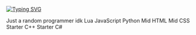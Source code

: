 [![Typing SVG](https://readme-typing-svg.demolab.com?font=Fira+Code&duration=4000&pause=500&color=13F76C&center=true&width=435&lines=%3Edauser;%3Eok;%3Esomething+else;%3Edoing+stuff)](https://git.io/typing-svg)

Just a random programmer idk
Lua
JavaScript
Python
Mid HTML
Mid CSS
Starter C++
Starter C#

<!--
ISpeakLua/ISpeakLua is a ✨ special ✨ repository because its README.md (this file) appears on your GitHub profile.

Here are some ideas to get you started:

🔭 I’m currently working on ...
🌱 I’m currently learning ...
👯 I’m looking to collaborate on ...
🤔 I’m looking for help with ...
💬 Ask me about ...
📫 How to reach me: ...
😄 Pronouns: ...
⚡ Fun fact: ...
-->
